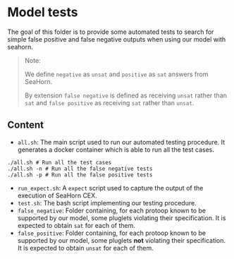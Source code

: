 # Model tests

The goal of this folder is to provide some automated tests to search for simple false positive and false negative outputs when using our model with seahorn.

> Note:
>
> We define `negative` as `unsat` and `positive` as `sat` answers from SeaHorn.
>
> By extension `false negative` is defined as receiving `unsat` rather than `sat` and `false positive` as receiving `sat` rather than `unsat`.

## Content

- `all.sh`: The main script used to run our automated testing procedure. It generates a docker container which is able to run all the test cases.
```console
./all.sh # Run all the test cases
./all.sh -n # Run all the false negative tests
./all.sh -p # Run all the false positive tests
```
- `run_expect.sh`: A `expect` script used to capture the output of the execution of SeaHorn CEX.
- `test.sh`: The bash script implementing our testing procedure.
- `false_negative`: Folder containing, for each protoop known to be supported by our model, some pluglets violating their specification. It is expected to obtain `sat` for each of them.
- `false_positive`: Folder containing, for each protoop known to be supported by our model, some pluglets **not** violating their specification. It is expected to obtain `unsat` for each of them.
